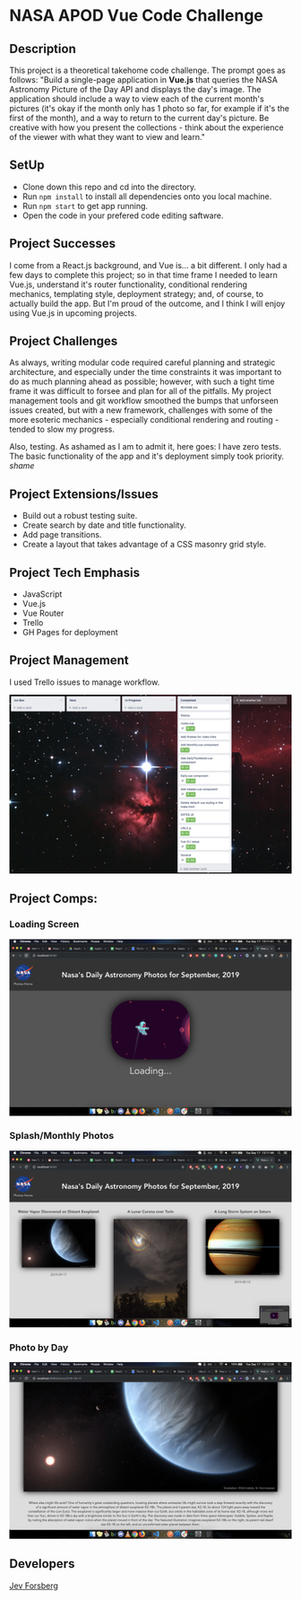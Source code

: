 # NASA APOD Vue Code Challenge

## Description

This project is a theoretical takehome code challenge. The prompt goes as follows: "Build a single-page application in **Vue.js** that queries the NASA Astronomy Picture of the Day API and displays the day's image. The application should include a way to view each of the current month's pictures (it's okay if the month only has 1 photo so far, for example if it's the first of the month), and a way to return to the current day's picture. Be creative with how you present the collections - think about the experience of the viewer with what they want to view and learn."

## SetUp
- Clone down this repo and cd into the directory.
- Run `npm install` to install all dependencies onto you local machine.
- Run `npm start` to get app running.
- Open the code in your prefered code editing saftware.

## Project Successes

I come from a React.js background, and Vue is... a bit different. I only had a few days to complete this project; so in that time frame I needed to learn Vue.js, understand it's router functionality, conditional rendering mechanics, templating style, deployment strategy; and, of course, to actually build the app. But I'm proud of the outcome, and I think I will enjoy using Vue.js in upcoming projects.

## Project Challenges

As always, writing modular code required careful planning and strategic architecture, and especially under the time constraints it was important to do as much planning ahead as possible; however, with such a tight time frame it was difficult to forsee and plan for all of the pitfalls. My project management tools and git workflow smoothed the bumps that unforseen issues created, but with a new framework, challenges with some of the more esoteric mechanics - especially conditional rendering and routing - tended to slow my progress.

Also, testing. As ashamed as I am to admit it, here goes: I have zero tests. The basic functionality of the app and it's deployment simply took priority. *shame*

## Project Extensions/Issues

* Build out a robust testing suite.
* Create search by date and title functionality.
* Add page transitions.
* Create a layout that takes advantage of a CSS masonry grid style.

## Project Tech Emphasis

* JavaScript
* Vue.js
* Vue Router
* Trello
* GH Pages for deployment

## Project Management

I used Trello issues to manage workflow.

![Trello Board](./src/assets/Trello.png)

## Project Comps:

### Loading Screen

![Loading Screen](./src/assets/Loading.png)

### Splash/Monthly Photos

![Splash/Monthly Photos](./src/assets/Monthly.png)

### Photo by Day

![Photo by Day](./src/assets/Daily.png)

## Developers

[Jev Forsberg](https://github.com/baldm0mma)